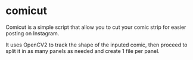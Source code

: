 # comicut
Comicut is a simple script that allow you to cut your comic strip for easier posting on Instagram.

It uses OpenCV2 to track the shape of the inputed comic, then proceed to split it in as many panels as needed and create 1 file per panel.
